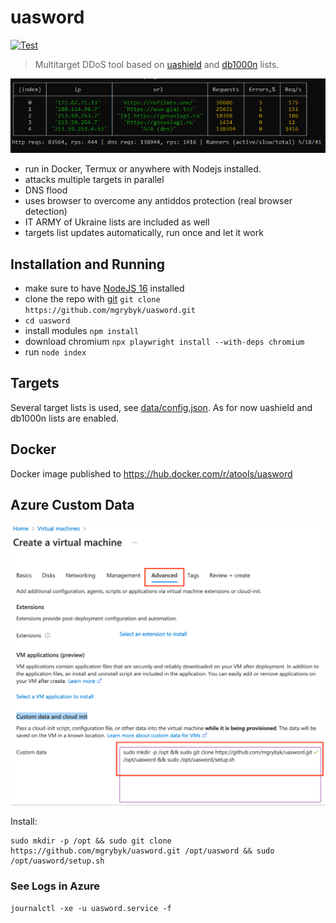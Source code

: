 # uasword 

[![Test](https://github.com/mgrybyk/uasword/actions/workflows/test.yml/badge.svg)](https://github.com/mgrybyk/uasword/actions/workflows/test.yml)

> Multitarget DDoS tool based on [uashield](https://github.com/opengs/uashield) and [db1000n](https://github.com/Arriven/db1000n) lists.

![stats](docs/stats.png)
- run in Docker, Termux or anywhere with Nodejs installed.
- attacks multiple targets in parallel
- DNS flood
- uses browser to overcome any antiddos protection (real browser detection)
- IT ARMY of Ukraine lists are included as well
- targets list updates automatically, run once and let it work

## Installation and Running

- make sure to have [NodeJS 16](https://nodejs.org/en/download/) installed
- clone the repo with [git](https://git-scm.com/download) `git clone https://github.com/mgrybyk/uasword.git`
- `cd uasword`
- install modules `npm install`
- download chromium `npx playwright install --with-deps chromium`
- run `node index`

## Targets

Several target lists is used, see [data/config.json](https://github.com/mgrybyk/uasword/blob/master/data/config.json). As for now uashield and db1000n lists are enabled.

## Docker

Docker image published to https://hub.docker.com/r/atools/uasword

## Azure Custom Data

![Azure Custom data](docs/azure_custom_data.png)

Install:
```
sudo mkdir -p /opt && sudo git clone https://github.com/mgrybyk/uasword.git /opt/uasword && sudo /opt/uasword/setup.sh
```

### See Logs in Azure

`journalctl -xe -u uasword.service -f`
